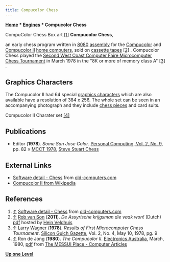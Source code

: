 ```yaml
---
title: Compucolor Chess
---
```

**[Home](Home "Home") * [Engines](Engines "Engines") * Compucolor Chess**

[](http://www.old-computers.com/museum/software_detail.asp?c=560&st=1&id=721) CompuColor Chess Box art <a id="cite-note-1" href="#cite-ref-1">[1]</a>
**Compucolor Chess**,

an early chess program written in [8080](8080 "8080") [assembly](Assembly "Assembly") for the [Compucolor](index.php?title=Compucolor&action=edit&redlink=1 "Compucolor (page does not exist)") and [Compucolor II](index.php?title=Compucolor&action=edit&redlink=1 "Compucolor (page does not exist)") [home computers](https://en.wikipedia.org/wiki/Home_computer),
sold on [cassette tapes](https://en.wikipedia.org/wiki/Compact_Cassette) <a id="cite-note-2" href="#cite-ref-2">[2]</a> . Compucolor Chess played the [Second West Coast Computer Faire Microcomputer Chess Tournament](MCCT_1978 "MCCT 1978") in March 1978 in the "8K or more of memory class A" <a id="cite-note-3" href="#cite-ref-3">[3]</a> .

## Graphics Characters

The Compucolor II had 64 special [graphics characters](https://en.wikipedia.org/wiki/Graphic_character) which are also available have a resolution of 384 x 256. The whole set can be seen in an accompanying photograph and they include [chess pieces](Pieces#Drawing "Pieces") and card suits.

[](File:Compucolor.JPG)
Compucolor II Charater set <a id="cite-note-4" href="#cite-ref-4">[4]</a>

## Publications

- Editor (**1978**). *Some San Jose Color*. [Personal Computing, Vol. 2, No. 9](Personal_Computing#2_9 "Personal Computing"), pp. 82 » [MCCT 1978](MCCT_1978 "MCCT 1978"), [Steve Stuart Chess](Steve_Stuart_Chess "Steve Stuart Chess")

## External Links

- [Software detail - Chess](http://www.old-computers.com/museum/software_detail.asp?c=560&st=1&id=721) from [old-computers.com](http://www.old-computers.com/museum/default.asp)
- [Compucolor II from Wikipedia](https://en.wikipedia.org/wiki/Compucolor_II)

## References

1. <a id="cite-ref-1" href="#cite-note-1">↑</a> [Software detail - Chess](http://www.old-computers.com/museum/software_detail.asp?c=560&st=1&id=721) from [old-computers.com](http://www.old-computers.com/museum/default.asp)
1. <a id="cite-ref-2" href="#cite-note-2">↑</a> [Rob van Son](Rob_van_Son "Rob van Son") (**2011**). *De Assyrische krijgsman die vaak won!* (Dutch) [pdf](http://www.schaakcomputers.nl/hein_veldhuis/database/files/10-2011,%20Rob%20van%20Son,%20De%20Assyrische%20krijgsman%20die%20vaak%20won.pdf) hosted by [Hein Veldhuis](Hein_Veldhuis "Hein Veldhuis")
1. <a id="cite-ref-3" href="#cite-note-3">↑</a> [Larry Wagner](Larry_Wagner "Larry Wagner") (**1978**). *Results of First Microcomputer Chess Tournament*. [Silicon Gulch Gazette](http://www.computerhistory.org/collections/accession/102686281), Vol. 2, No. 4, May 10, 1978, pg. 9
1. <a id="cite-ref-4" href="#cite-note-4">↑</a> Ron de Jong (**1980**). *The Compucolor II*. [Electronics Australia](https://en.wikipedia.org/wiki/Electronics_Australia), March, 1980, [pdf](http://messui.polygonal-moogle.com/comp/compucolor.pdf) from [The MESSUI Place - Computer Articles](http://messui.polygonal-moogle.com/comp/index.html)

**[Up one Level](Engines "Engines")**

